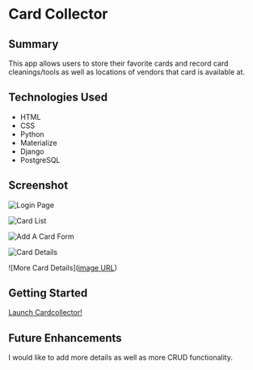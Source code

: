 # Card Collector

## Summary

This app allows users to store their favorite cards and record card cleanings/tools as well as locations of vendors that card is available at.

## Technologies Used

- HTML
- CSS
- Python
- Materialize
- Django
- PostgreSQL

## Screenshot

![Login Page](https://res.cloudinary.com/dajbkbomv/image/upload/v1683674753/Screenshot_2023-05-09_at_7.09.28_PM_phjxqk.png)

![Card List](https://res.cloudinary.com/dajbkbomv/image/upload/v1683674753/Screenshot_2023-05-09_at_7.18.17_PM_plgw1t.png)

![Add A Card Form](https://res.cloudinary.com/dajbkbomv/image/upload/v1683674753/Screenshot_2023-05-09_at_7.18.49_PM_hug603.png)

![Card Details](https://res.cloudinary.com/dajbkbomv/image/upload/v1683674753/Screenshot_2023-05-09_at_7.18.29_PM_mmr0ac.png)

![More Card Details]([image URL](https://res.cloudinary.com/dajbkbomv/image/upload/v1683674753/Screenshot_2023-05-09_at_7.18.38_PM_kehjhn.png))


## Getting Started

[Launch Cardcollector!](https://cardcollector.herokuapp.com/)

## Future Enhancements

I would like to add more details as well as more CRUD functionality.

